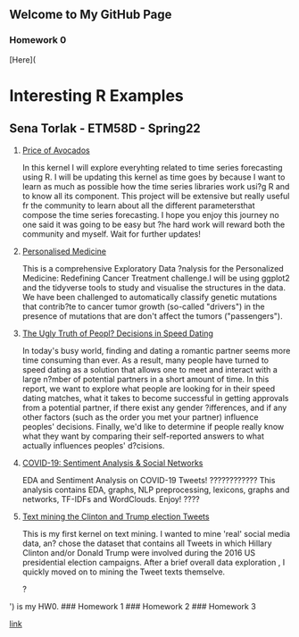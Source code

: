 ## Welcome to My GitHub Page

### Homework 0
[Here](
<html>

<head>
<h1>Interesting R Examples</h1>
<h2>Sena Torlak - ETM58D - Spring22</h2>
</head>

<body>

<ol>
<li><a href="https://www.kaggle.com/code/janiobachmann/price-of-avocados-pattern-recognition-?nalysis">Price of Avocados</a></li>

<p> 
In this kernel I will explore everyhting related to time series forecasting using R. I will be updating this kernel as time goes by because I want to learn as much as possible how the time series libraries work usi?g R and to know all its component. This project will be extensive but really useful fr the community to learn about all the different parametersthat compose the time series forecasting. I hope you enjoy this journey no one said it was going to be easy but ?he hard work will reward both the community and myself. Wait for further updates!</p>

<li><a href="https://www.kaggle.com/code/headsortails/personalised-medicine-eda-with-tidy-r">Personalised Medicine</a></li>

<p>This is a comprehensive Exploratory Data ?nalysis for the Personalized Medicine: Redefining Cancer Treatment challenge.I will be using ggplot2 and the tidyverse tools to study and visualise the structures in the data. We have been challenged to automatically classify genetic mutations that contrib?te to cancer tumor growth (so-called "drivers") in the presence of mutations that are don't affect the tumors ("passengers").</p>

<li><a href="https://www.kaggle.com/code/jph84562/the-ugly-truth-of-people-decisions-in-speed-dating">The Ugly Truth of Peopl? Decisions in Speed Dating</a></li>

<p>In today's busy world, finding and dating a romantic partner seems more time consuming than ever. As a result, many people have turned to speed dating as a solution that allows one to meet and interact with a large n?mber of potential partners in a short amount of time. In this report, we want to explore what people are looking for in their speed dating matches, what it takes to become successful in getting approvals from a potential partner, if there exist any gender ?ifferences, and if any other factors (such as the order you met your partner) influence peoples' decisions. Finally, we'd like to determine if people really know what they want by comparing their self-reported answers to what actually influences peoples' d?cisions.</p>

<li><a href="https://www.kaggle.com/code/andradaolteanu/covid-19-sentiment-analysis-social-networks">COVID-19: Sentiment Analysis & Social Networks</a></li>

<p>EDA and Sentiment Analysis on COVID-19 Tweets! ???????????? This analysis contains EDA, graphs, NLP preprocessing, lexicons, graphs and networks, TF-IDFs and WordClouds. Enjoy! ????</p>

<li><a href="https://www.kaggle.com/code/erikbruin/text-mining-the-clinton-and-trump-election-tweets">Text mining the Clinton and Trump election Tweets</a></li>

<p>This is my first kernel on text mining. I wanted to mine 'real' social media data, an? chose the dataset that contains all Tweets in which Hillary Clinton and/or Donald Trump were involved during the 2016 US presidential election campaigns. After a brief overall data exploration , I quickly moved on to mining the Tweet texts themselve.</p>
?</ol>

</body>
</html>') is my HW0.
### Homework 1
### Homework 2
### Homework 3

[link](https://moodle.boun.edu.tr/login/)

